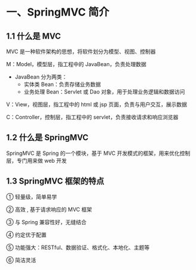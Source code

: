 # 一、SpringMVC 简介

## 1.1 什么是 MVC

MVC 是一种软件架构的思想，将软件划分为模型、视图、控制器

M：Model，模型层，指工程中的 JavaBean，负责处理数据

- JavaBean 分为两类：
  - 实体类 Bean：负责存储业务数据
  - 业务处理 Bean：Servlet 或 Dao 对象，用于处理业务逻辑和数据访问

V：View，视图层，指工程中的 html 或 jsp 页面，负责与用户交互，展示数据

C：Controller，控制层，指工程中的 servlet，负责接收请求和响应浏览器



## 1.2 什么是 SpringMVC

SpringMVC 是 Spring 的一个模块，基于 MVC 开发模式的框架，用来优化控制层，专门用来做 web 开发



## 1.3 SpringMVC 框架的特点

① 轻量级，简单易学

② 高效 , 基于请求响应的 MVC 框架

③ 与 Spring 兼容性好，无缝结合

④ 约定优于配置

⑤ 功能强大：RESTful、数据验证、格式化、本地化、主题等

⑥ 简洁灵活